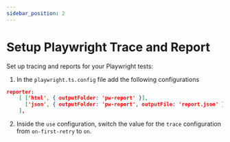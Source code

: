 ```yaml
---
sidebar_position: 2
---
```


# Setup Playwright Trace and Report

Set up tracing and reports for your Playwright tests:

1. In the `playwright.ts.config` file add the following configurations 

```json
reporter: 
    [ ['html', { outputFolder: 'pw-report' }], 
      ['json', { outputFolder: 'pw-report', outputFile: 'report.json' }]
    ],
```
2. Inside the `use` configuration, switch the value for the `trace` configuration from `on-first-retry` to `on`.